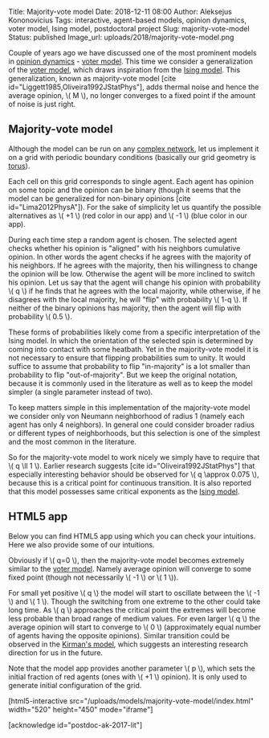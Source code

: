 Title: Majority-vote model
Date: 2018-12-11 08:00
Author: Aleksejus Kononovicius
Tags: interactive, agent-based models, opinion dynamics, voter model, Ising model, postdoctoral project
Slug: majority-vote-model
Status: published
Image_url: uploads/2018/majority-vote-model.png

Couple of years ago we have discussed one of the most prominent models in
[opinion dynamics](/tag/opinion-dynamics/) - [voter model]({filename}/articles/2016/voter-model.md).
This time we consider a generalization of the [voter model]({filename}/articles/2016/voter-model.md),
which draws inspiration from the [Ising model]({filename}/articles/2010/ising-model.md).
This generalization, known as majority-vote model [cite id="Liggett1985,Oliveira1992JStatPhys"],
adds thermal noise and hence the average opinion, \\\( M \\\), no longer
converges to a fixed
point if the amount of noise is just right.
<!--more-->

## Majority-vote model

Although the model can be run on any [complex network](/tag/networks/),
let us implement it on a grid with periodic boundary conditions (basically our
grid geometry is [torus](https://en.wikipedia.org/wiki/Torus)).

Each cell on this grid corresponds to single agent. Each agent has opinion on
some topic and the opinion can be binary (though it seems that the model can be
generalized for non-binary opinions [cite id="Lima2012PhysA"]). For the sake of
simplicity let us quantify the possible alternatives as \\\( +1 \\\) (red color
in our app) and \\\( -1 \\\) (blue color in our app).

During each time step a random agent is chosen. The selected agent checks whether
his opinion is "aligned" with his neighbors cumulative opinion. In other words
the agent checks if he agrees with the majority of his neighbors. If he agrees
with the majority, then his willingness to change the opinion will be low.
Otherwise the agent will be more inclined to switch his opinion. Let us say that
the agent will change his opinion with probability \\\( q \\\) if he finds that
he agrees with the local majority, while otherwise, if he disagrees with the
local majority, he will "flip" with probability \\\( 1-q \\\). If neither
of the binary opinions has majority, then the agent will flip
with probability \\\( 0.5 \\\).

These forms of probabilities likely come from a specific interpretation of the
Ising model. In which the orientation of the selected spin is determined by
coming into contact with some heatbath. Yet in the majority-vote model it is not
necessary to ensure that flipping probabilities sum to unity. It would suffice
to assume that probability to flip "in-majority" is a lot smaller than probability
to flip "out-of-majority". But we keep the original notation, because it is
commonly used in the literature as well as to keep the model simpler (a single
parameter instead of two).

To keep matters simple in this implementation of the majority-vote model we
consider only von Neumann neighborhood of radius 1 (namely each agent has only
4 neighbors). In general one could consider broader radius or different types of
neighborhoods, but this selection is one of the simplest and the most common
in the literature.

So for the majority-vote model to work nicely we simply have to require that
\\\( q \ll 1 \\\). Earlier research suggests [cite id="Oliveira1992JStatPhys"]
that especially interesting behavior should be observed for \\\( q \approx 0.075 \\\),
because this is a critical point for continuous transition. It is also reported
that this model possesses same critical exponents as the
[Ising model]({filename}/articles/2010/ising-model.md).

## HTML5 app

Below you can find HTML5 app using which you can check your intuitions. Here we
also provide some of our intuitions.

Obviously if \\\( q=0 \\\), then the majority-vote model becomes extremely similar
to the [voter model]({filename}/articles/2016/voter-model.md). Namely average
opinion will converge to some fixed point (though not necessarily \\\( -1 \\\) or
\\\( 1 \\\)).

For small yet positive \\\( q \\\) the model will start to oscillate between the
\\\( -1 \\\) and \\\( 1 \\\). Though the switching from one extreme to the other
could take long time. As \\\( q \\\) approaches the critical point the extremes
will become less probable than broad range of medium values. For even larger
\\\( q \\\) the average opinion will start to converge to \\\( 0 \\\)
(approximately equal number of agents having the opposite opinions). Similar
transition could be observed in the [Kirman's model](/tag/kirman-model/), which
suggests an interesting research direction for us in the future.

Note that the model app provides another parameter \\\( p \\\), which sets the
initial fraction of red agents (ones with \\\( +1 \\\) opinion). It is only used
to generate initial configuration of the grid.

[html5-interactive
src="/uploads/models/majority-vote-model/index.html" width="520"
height="450" mode="iframe"]

[acknowledge id="postdoc-ak-2017-lit"]
